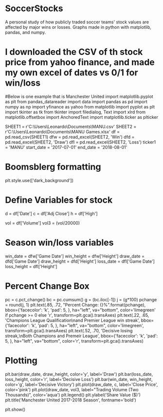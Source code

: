 # SoccerStocks
A personal study of how publicly traded soccer teams' stock values are affected by major wins or losses. Graphs made in python with matplotlib, pandas, and numpy.
# I downloaded the CSV of th stock price from yahoo finance, and made my own excel of dates vs 0/1 for win/loss
#Below is one example that is Manchester United
import matplotlib.pyplot as plt
from pandas_datareader import data
import pandas as pd
import numpy as np
import yfinance as yahoo
from matplotlib import pyplot as plt
import tkinter as tk
from tkinter import filedialog, Text
import xlrd
from matplotlib.offsetbox import AnchoredText
import matplotlib.ticker as plticker

SHEET1 = r'C:\Users\Leonardo\Documents\MANU.csv'
SHEET2 = r'C:\Users\Leonardo\Documents\MANU Games.xlsx'
df = pd.read_csv(SHEET1)
dfw = pd.read_excel(SHEET2, 'Win')
dfd = pd.read_excel(SHEET2, 'Draw')
dfl = pd.read_excel(SHEET2, 'Loss')
ticker1 = 'MANU'
start_date = '2017-07-01'
end_date = '2018-08-01'
# Boomsblerg formatting
plt.style.use(['dark_background'])

# Define Variables for stock
d = df['Date']
c = df['Adj Close']
h = df['High']

vol = df['Volume']
vol3 = (vol/20000)
# Season win/loss variables
win_date = dfw['Game Date']
win_height = dfw['Height']
draw_date = dfd['Game Date']
draw_height = dfd['Height']
loss_date = dfl['Game Date']
loss_height = dfl['Height']

# Percent Change Box
pc = c.pct_change()
bc = pc.cumsum()
g = (bc.iloc[-1])
j = (g*100)
pchange = round(j, 1)
plt.text(.85, .72, "Percent Change: {}%".format(pchange),
         bbox={'facecolor': 'k', 'pad': 5, },
         ha="left", va="bottom", color='limegreen' if pchange >= 0 else 'r',
         transform=plt.gca().transAxes)
plt.text(.22, .65, 'Champions League Qualification\nand Premier League win streak',
         bbox={'facecolor': 'k', 'pad': 5, },
         ha="left", va="bottom", color='limegreen',
         transform=plt.gca().transAxes)
plt.text(.52, .70, 'Decisive losing streak,\nBoth Champions and Premeir League',
         bbox={'facecolor': 'k', 'pad': 5, },
         ha="left", va="bottom", color='r',
         transform=plt.gca().transAxes)
# Plotting
plt.bar(draw_date, draw_height, color='y', label='Draw')
plt.bar(loss_date, loss_height, color='r', label='Decisive Loss')
plt.bar(win_date, win_height, color='g', label='Decisive Victory')
plt.plot(draw_date, c, label='Close Price', color='pink')
plt.plot(draw_date, vol3, label="Trading Volume (Two Thousands)",
         color='aqua')
plt.legend()
plt.ylabel('Share Value ($)')
plt.title('Manchester United 2017-2018 Season', fontname='bold')

plt.show()
